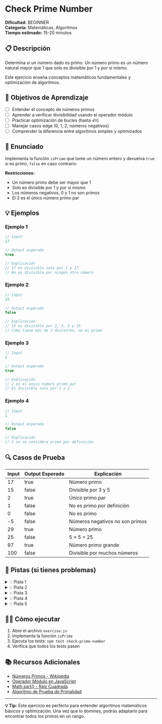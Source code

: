 # Check Prime Number

**Dificultad:** BEGINNER  
**Categoría:** Matemáticas, Algoritmos  
**Tiempo estimado:** 15-20 minutos

## 📋 Descripción

Determina si un número dado es primo. Un número primo es un número natural mayor que 1 que solo es divisible por 1 y por sí mismo.

Este ejercicio enseña conceptos matemáticos fundamentales y optimización de algoritmos.

## 🎯 Objetivos de Aprendizaje

- [ ] Entender el concepto de números primos
- [ ] Aprender a verificar divisibilidad usando el operador módulo
- [ ] Practicar optimización de bucles (hasta √n)
- [ ] Manejar casos edge (0, 1, 2, números negativos)
- [ ] Comprender la diferencia entre algoritmos simples y optimizados

## 📝 Enunciado

Implementa la función `isPrime` que tome un número entero y devuelva `true` si es primo, `false` en caso contrario.

**Restricciones:**
- Un número primo debe ser mayor que 1
- Solo es divisible por 1 y por sí mismo
- Los números negativos, 0 y 1 no son primos
- El 2 es el único número primo par

## 💡 Ejemplos

### Ejemplo 1

```javascript
// Input
17

// Output esperado
true

// Explicación
// 17 es divisible solo por 1 y 17
// No es divisible por ningún otro número
```

### Ejemplo 2

```javascript
// Input
15

// Output esperado
false

// Explicación
// 15 es divisible por 1, 3, 5 y 15
// Como tiene más de 2 divisores, no es primo
```

### Ejemplo 3

```javascript
// Input
2

// Output esperado
true

// Explicación
// 2 es el único número primo par
// Es divisible solo por 1 y 2
```

### Ejemplo 4

```javascript
// Input
1

// Output esperado
false

// Explicación
// 1 no se considera primo por definición
```

## 🔍 Casos de Prueba

| Input | Output Esperado | Explicación |
|-------|----------------|-------------|
| 17 | true | Número primo |
| 15 | false | Divisible por 3 y 5 |
| 2 | true | Único primo par |
| 1 | false | No es primo por definición |
| 0 | false | No es primo |
| -5 | false | Números negativos no son primos |
| 29 | true | Número primo |
| 25 | false | 5 × 5 = 25 |
| 97 | true | Número primo grande |
| 100 | false | Divisible por muchos números |

## 🧠 Pistas (si tienes problemas)

<details>
<summary>💡 Pista 1</summary>

Primero verifica los casos edge: números menores o iguales a 1 no son primos.

</details>

<details>
<summary>💡 Pista 2</summary>

El número 2 es especial: es el único número primo par.

</details>

<details>
<summary>💡 Pista 3</summary>

Para números mayores que 2, verifica si son pares. Si son pares, no son primos.

</details>

<details>
<summary>💡 Pista 4</summary>

Para números impares, solo necesitas verificar divisores hasta la raíz cuadrada del número.

</details>

<details>
<summary>💡 Pista 5</summary>

Usa el operador módulo (%) para verificar si un número es divisible por otro.

</details>

## 🏃‍♂️ Cómo ejecutar

1. Abre el archivo `exercise.js`
2. Implementa la función `isPrime`
3. Ejecuta los tests: `npm test check-prime-number`
4. Verifica que todos los tests pasen

## 📚 Recursos Adicionales

- [Números Primos - Wikipedia](https://es.wikipedia.org/wiki/N%C3%BAmero_primo)
- [Operador Módulo en JavaScript](https://developer.mozilla.org/en-US/docs/Web/JavaScript/Reference/Operators/Remainder)
- [Math.sqrt() - Raíz Cuadrada](https://developer.mozilla.org/en-US/docs/Web/JavaScript/Reference/Global_Objects/Math/sqrt)
- [Algoritmo de Prueba de Primalidad](https://es.wikipedia.org/wiki/Prueba_de_primalidad)

---

**💡 Tip:** Este ejercicio es perfecto para entender algoritmos matemáticos básicos y optimización. Una vez que lo domines, podrás adaptarlo para encontrar todos los primos en un rango.
